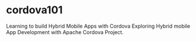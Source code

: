 # cordova101
Learning to build Hybrid Mobile Apps with Cordova
Exploring Hybrid mobile App Development with Apache Cordova Project.
